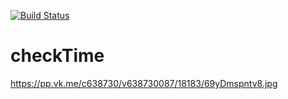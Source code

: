
[![Build Status](https://travis-ci.org/diha-o/checkTime.svg?branch=master)](https://travis-ci.org/diha-o/checkTime)
# checkTime
https://pp.vk.me/c638730/v638730087/18183/69yDmspntv8.jpg
